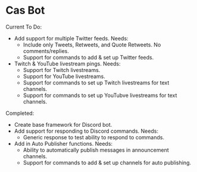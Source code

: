 # Cas Bot

Current To Do:
- Add support for multiple Twitter feeds. Needs:
  - Include only Tweets, Retweets, and Quote Retweets. No comments/replies.
  - Support for commands to add & set up Twitter feeds.
- Twitch & YouTube livestream pings. Needs:
  - Support for Twitch livestreams.
  - Support for YouTube livestreams.
  - Support for commands to set up Twitch livestreams for text channels.
  - Support for commands to set up YouTubve livestreams for text channels.

Completed:
- Create base framework for Discord bot.
- Add support for responding to Discord commands. Needs:
  - Generic response to test ability to respond to commands.
- Add in Auto Publisher functions. Needs:
  - Ability to automatically publish messages in announcement channels.
  - Support for commands to add & set up channels for auto publishing.